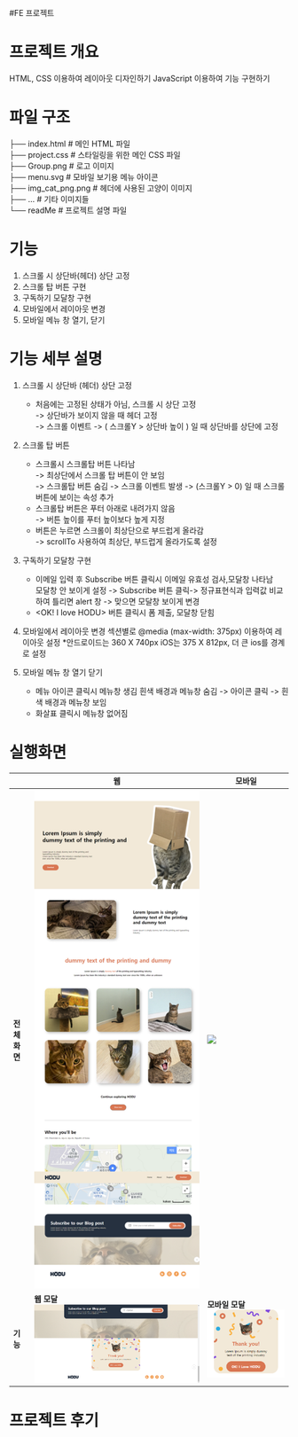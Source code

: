 #FE 프로젝트
# 프로젝트 개요
HTML, CSS 이용하여 레이아웃 디자인하기
JavaScript 이용하여 기능 구현하기

# 파일 구조
├── index.html               # 메인 HTML 파일  
├── project.css              # 스타일링을 위한 메인 CSS 파일  
├── Group.png            # 로고 이미지  
├── menu.svg             # 모바일 보기용 메뉴 아이콘  
├── img_cat_png.png      # 헤더에 사용된 고양이 이미지  
├── ...                  # 기타 이미지들  
└── readMe              # 프로젝트 설명 파일  

# 기능
1. 스크롤 시 상단바(헤더) 상단 고정
2. 스크롤 탑 버튼 구현
3. 구독하기 모달창 구현
4. 모바일에서 레이아웃 변경
5. 모바일 메뉴 창 열기, 닫기

# 기능 세부 설명
1. 스크롤 시 상단바 (헤더) 상단 고정
   - 처음에는 고정된 상태가 아님, 스크롤 시 상단 고정  
     -> 상단바가 보이지 않을 때 헤더 고정   
     -> 스크롤 이벤트 -> ( 스크롤Y > 상단바 높이 ) 일 때 상단바를 상단에 고정  
 
2. 스크롤 탑 버튼
   - 스크롤시 스크롤탑 버튼 나타남  
     -> 최상단에서 스크롤 탑 버튼이 안 보임  
     -> 스크롤탑 버튼 숨김 -> 스크롤 이벤트 발생 -> (스크롤Y > 0) 일 때 스크롤 버튼에 보이는 속성 추가
   - 스크롤탑 버튼은 푸터 아래로 내려가지 않음  
     -> 버튼 높이를 푸터 높이보다 높게 지정
   - 버튼은 누르면 스크롤이 최상단으로 부드럽게 올라감  
     -> scrollTo 사용하여 최상단, 부드럽게 올라가도록 설정

3. 구독하기 모달창 구현
   - 이메일 입력 후 Subscribe 버튼 클릭시 이메일 유효성 검사,모달창 나타남  
     모달창 안 보이게 설정 -> Subscribe 버튼 클릭-> 정규표현식과 입력값 비교하여 틀리면 alert 창 -> 맞으면 모달창 보이게 변경
   - <OK! I love HODU> 버튼 클릭시 폼 제출, 모달창 닫힘

4. 모바일에서 레이아웃 변경
   섹션별로 @media (max-width: 375px) 이용하여 레이아웃 설정
   *안드로이드는 360 X 740px  iOS는 375 X 812px, 더 큰 ios를 경계로 설정

5. 모바일 메뉴 창 열기 닫기
   - 메뉴 아이콘 클릭시 메뉴창 생김
     흰색 배경과 메뉴창 숨김 -> 아이콘 클릭 -> 흰색 배경과 메뉴창 보임
   - 화살표 클릭시 메뉴창 없어짐


# 실행화면
|            | 웹                                                    | 모바일                      |
|------------|-------------------------------------------------------|-----------------------------|
| **전체화면** | <img src="./실행화면/웹스크린샷.png"/> | <img src="./실행화면/모바일스샷.png" /> |
| **기능**   | **웹 모달**<br> <img src="./실행화면/웹모달(이메일성공).png"/>                     | **모바일 모달**<br> <img src="./실행화면/모바일모달.png"/>              |
     

# 프로젝트 후기
